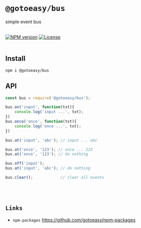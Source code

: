 # `@gotoeasy/bus`
simple event bus
<br>
<br>

[![NPM version](https://img.shields.io/npm/v/@gotoeasy/bus.svg)](https://www.npmjs.com/package/@gotoeasy/bus)
[![License](https://img.shields.io/badge/License-Apache%202-brightgreen.svg)](http://www.apache.org/licenses/LICENSE-2.0)
<br>
<br>

## Install
```
npm i @gotoeasy/bus
```

## API
```js
const bus = require('@gotoeasy/bus');

bus.on('input', function(txt){
    console.log('input ...', txt);
})
bus.once('once', function(txt){
    console.log('once ...', txt);
})

bus.at('input', 'abc'); // input ... abc

bus.at('once', '123'); // once ... 123
bus.at('once', '123'); // do nothing

bus.off('input');
bus.at('input', 'abc'); // do nothing

bus.clear();            // clear all events

```
<br>
<br>

## `Links`
* `npm-packages` https://github.com/gotoeasy/npm-packages

